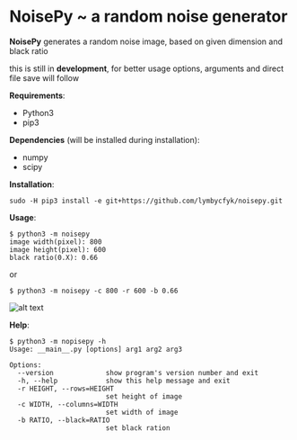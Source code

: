 # NoisePy ~ a random noise generator ####

__NoisePy__ generates a random noise image, based on given dimension  and 
black ratio

this is still in **development**, for better usage options, arguments and direct file save will follow

__Requirements__:

+ Python3
+ pip3

__Dependencies__ (will be installed during installation):
+ numpy
+ scipy

__Installation__:

    sudo -H pip3 install -e git+https://github.com/lymbycfyk/noisepy.git

__Usage__:

    $ python3 -m noisepy
    image width(pixel): 800
    image height(pixel): 600
    black ratio(0.X): 0.66

or

    $ python3 -m noisepy -c 800 -r 600 -b 0.66

![alt text][example_image]

__Help__:

    $ python3 -m nopisepy -h
    Usage: __main__.py [options] arg1 arg2 arg3

    Options:
      --version             show program's version number and exit
      -h, --help            show this help message and exit
      -r HEIGHT, --rows=HEIGHT
                            set height of image
      -c WIDTH, --columns=WIDTH
                            set width of image
      -b RATIO, --black=RATIO
                            set black ration


[example_image]: https://github.com/lymbycfyk/noisepy/blob/master/exmpl.png "noise example"
